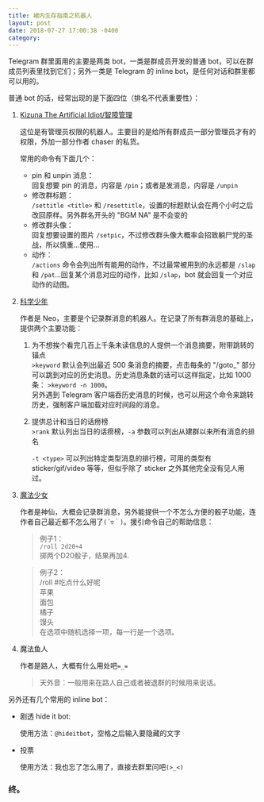 ```yaml
---
title: 裙内生存指南之机器人
layout: post
date: 2018-07-27 17:00:38 -0400
category: 
---
```


Telegram 群里面用的主要是两类 bot，一类是群成员开发的普通 bot，可以在群成员列表里找到它们；另外一类是 Telegram 的 inline bot，是任何对话和群里都可以用的。

普通 bot 的话，经常出现的是下面四位（排名不代表重要性）：

1. [Kizuna The Artificial Idiot/智障管理](https://github.com/2syume/ChaserAIBot)

    这位是有管理员权限的机器人。主要目的是给所有群成员一部分管理员才有的权限，外加一部分作者 chaser 的私货。
    
    常用的命令有下面几个：
    - pin 和 unpin 消息：  
      回复想要 pin 的消息，内容是 `/pin`；或者是发消息，内容是 `/unpin`
    - 修改群标题：  
      `/settitle <title>` 和 `/resettitle`，设置的标题默认会在两个小时之后改回原样。另外群名开头的 "BGM NA" 是不会变的
    - 修改群头像：  
      回复想要设置的图片 `/setpic`，不过修改群头像大概率会招致躺尸党的圣战，所以慎重…使用…
    - 动作：  
      `/actions` 命令会列出所有能用的动作，不过最常被用到的永远都是 `/slap` 和 `/pat`…回复某个消息对应的动作，比如 `/slap`，bot 就会回复一个对应动作的动图。

2. [科学少年](https://github.com/2syume/ChatContentAnalysis)

    作者是 Neo，主要是个记录群消息的机器人。在记录了所有群消息的基础上，提供两个主要功能：

    1. 为不想挨个看完几百上千条未读信息的人提供一个消息摘要，附带跳转的锚点  
       `>keyword` 默认会列出最近 500 条消息的摘要，点击每条的 "/goto_" 部分可以跳到对应的历史消息。历史消息条数的话可以这样指定，比如 1000 条： `>keyword -n 1000`。  
       另外遇到 Telegram 客户端吞历史消息的时候，也可以用这个命令来跳转历史，强制客户端加载对应时间段的消息。
     
    2. 提供总计和当日的话痨榜  
       `>rank` 默认列出当日的话痨榜，`-a` 参数可以列出从建群以来所有消息的排名

       `-t <type>` 可以列出特定类型消息的排行榜，可用的类型有 sticker/gif/video 等等，但似乎除了 sticker 之外其他完全没有见人用过。

3. [魔法少女](https://github.com/2syume/telegram-majyobot)

    作者是神仙，大概会记录群消息，另外能提供一个不怎么方便的骰子功能，连作者自己最近都不怎么用了`(´▽｀)`。援引命令自己的帮助信息：
  
    >例子1：  
    `/roll 2d20+4`  
    掷两个D20骰子，结果再加4.

    >例子2：  
    /roll #吃点什么好呢  
    苹果  
    面包  
    橘子  
    馒头  
    在选项中随机选择一项，每一行是一个选项。
  
4. 魔法鱼人

   作者是路人，大概有什么用处吧`=_=`
   
   > 天外音：一般用来在路人自己或者被退群的时候用来说话。

另外还有几个常用的 inline bot：

- 剧透 hide it bot:

  使用方法：`@hideitbot`，空格之后输入要隐藏的文字
  
- 投票 

  使用方法：我也忘了怎么用了，直接去群里问吧`(>_<)`

### 终。
